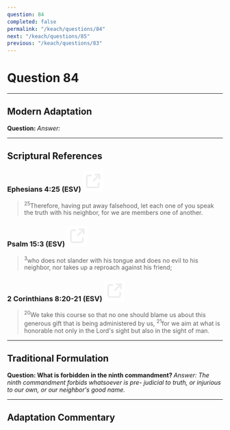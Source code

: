 ```yaml
---
question: 84
completed: false
permalink: "/keach/questions/84"
next: "/keach/questions/85"
previous: "/keach/questions/83"
---
```

# Question 84
---
## Modern Adaptation
<strong>
    Question:
</strong>

<em>
    Answer:
</em>

---
## Scriptural References
### Ephesians 4:25 (ESV) <a href="https://biblegateway.com/passage/?search=Ephesians+4%3A25&version=ESV"><img src="/assets/svg/link.svg"/></a>
> <sup>25</sup>Therefore, having put away falsehood, let each one of you speak the truth with his neighbor, for we are members one of another.

### Psalm 15:3 (ESV) <a href="https://biblegateway.com/passage/?search=Psalm+15%3A3&version=ESV"><img src="/assets/svg/link.svg"/></a>
> <sup>3</sup>who does not slander with his tongue and does no evil to his neighbor, nor takes up a reproach against his friend;

### 2 Corinthians 8:20-21 (ESV) <a href="https://biblegateway.com/passage/?search=2+Corinthians+8%3A20-21&version=ESV"><img src="/assets/svg/link.svg"/></a>
> <sup>20</sup>We take this course so that no one should blame us about this generous gift that is being administered by us,
> <sup>21</sup>for we aim at what is honorable not only in the Lord's sight but also in the sight of man.

---
## Traditional Formulation
<strong>
    Question: What is forbidden in the ninth commandment?
</strong>

<em>
    Answer: The ninth commandment forbids whatsoever is pre- judicial to truth, or injurious to our own, or our neighbor's good name.
</em>

---
## Adaptation Commentary
